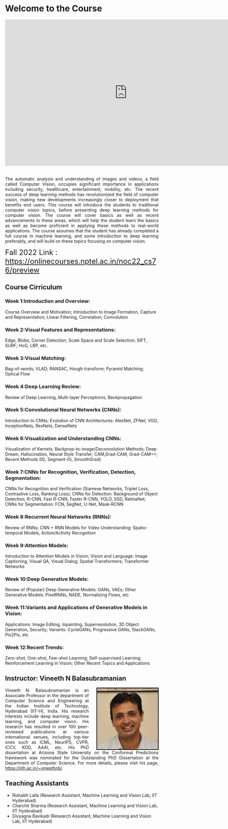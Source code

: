 # Welcome to the Course

<iframe width="800" height="480" src="https://www.youtube.com/embed/Pu35DppbXO8" title="YouTube video player" frameborder="0" allow="accelerometer; autoplay; clipboard-write; encrypted-media; gyroscope; picture-in-picture" allowfullscreen></iframe>

<br>
<br>
<p align="justify">The automatic analysis and understanding of images and videos, a field called Computer Vision, occupies significant importance in applications including security, healthcare, entertainment, mobility, etc. The recent success of deep learning methods has revolutionized the field of computer vision, making new developments increasingly closer to deployment that benefits end users. This course will introduce the students to traditional computer vision topics, before presenting deep learning methods for computer vision. The course will cover basics as well as recent advancements in these areas, which will help the student learn the basics as well as become proficient in applying these methods to real-world applications. The course assumes that the student has already completed a full course in machine learning, and some introduction to deep learning preferably, and will build on these topics focusing on computer vision.</p>

 <font size="5"> Fall 2022 Link : https://onlinecourses.nptel.ac.in/noc22_cs76/preview </font>
## Course Cirriculum
### Week 1:Introduction and Overview: 
Course Overview and Motivation; Introduction to Image Formation, Capture and Representation; Linear Filtering, Correlation,          Convolution
### Week 2:Visual Features and Representations: 
Edge, Blobs, Corner Detection; Scale Space and Scale Selection; SIFT, SURF; HoG, LBP, etc.
### Week 3:Visual Matching:
Bag-of-words, VLAD; RANSAC, Hough transform; Pyramid Matching; Optical Flow
### Week 4:Deep Learning Review:
Review of Deep Learning, Multi-layer Perceptrons, Backpropagation
### Week 5:Convolutional Neural Networks (CNNs):
Introduction to CNNs; Evolution of CNN Architectures: AlexNet, ZFNet, VGG, InceptionNets, ResNets, DenseNets
### Week 6:Visualization and Understanding CNNs:
Visualization of Kernels; Backprop-to-image/Deconvolution Methods; Deep Dream, Hallucination, Neural Style Transfer;  	CAM,Grad-CAM, Grad-CAM++; Recent Methods (IG, Segment-IG, SmoothGrad)
### Week 7:CNNs for Recognition, Verification, Detection, Segmentation:
CNNs for Recognition and Verification (Siamese Networks, Triplet Loss, Contrastive Loss, Ranking Loss); CNNs for 	Detection: Background of Object Detection, R-CNN, Fast R-CNN, Faster R-CNN, YOLO, SSD, RetinaNet; CNNs for 	Segmentation: FCN, SegNet, U-Net, Mask-RCNN
### Week 8:Recurrent Neural Networks (RNNs): 
Review of RNNs; CNN + RNN Models for Video Understanding: Spatio-temporal Models, Action/Activity Recognition
### Week 9:Attention Models:
Introduction to Attention Models in Vision; Vision and Language: Image Captioning, Visual QA, Visual Dialog; Spatial 	Transformers; Transformer Networks
### Week 10:Deep Generative Models:
Review of (Popular) Deep Generative Models: GANs, VAEs; Other Generative Models: PixelRNNs, NADE, Normalizing 	Flows, etc
### Week 11:Variants and Applications of Generative Models in Vision: 
Applications: Image Editing, Inpainting, Superresolution, 3D Object Generation, Security; Variants: CycleGANs, Progressive 	GANs, StackGANs, Pix2Pix, etc
### Week 12:Recent Trends:
Zero-shot, One-shot, Few-shot Learning; Self-supervised Learning; Reinforcement Learning in Vision; Other Recent Topics and Applications

## Instructor: Vineeth N Balasubramanian

<img align="right" height="200" width="200" style="border:2px solid black;margin-left: 25px" src="https://github.com/DL4CV-NPTEL/Deep-Learning-For-Computer-Vision/blob/main/Data/Prof_Img.jpg?raw=1" />

<p align="justify"> Vineeth N. Balasubramanian is an Associate Professor in the department of Computer Science and Engineering at the Indian Institute of Technology, Hyderabad (IIT-H), India. His research interests include deep learning, machine learning, and computer vision. His research has resulted in over 100 peer-reviewed publications at various international venues, including top-tier ones such as ICML, NeurIPS, CVPR, ICCV, KDD, AAAI, etc. His PhD dissertation at Arizona State University on the Conformal Predictions framework was nominated for the Outstanding PhD Dissertation at the Department of Computer Science. For more details, please visit his page, <a href="https://iith.ac.in/~vineethnb/ ">https://iith.ac.in/~vineethnb/ </a>  </p>  

## Teaching Assistants
- Rishabh Lalla (Research Assistant, Machine Learning and Vision Lab, IIT Hyderabad)
- Charchit Sharma (Research Assistant, Machine Learning and Vision Lab, IIT Hyderabad)
- Divyagna Bavikadi (Research Assistant, Machine Learning and Vision Lab, IIT Hyderabad)